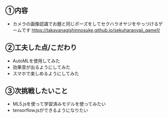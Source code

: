 ## ①内容
- カメラの画像認識でお題と同じポーズをしてセクハラオヤジをやっつけるゲームです
https://takayanagishinnosuke.github.io/sekuharaoyaji_game1/

## ②工夫した点/こだわり
- AutoMLを使用してみた
- 効果音が出るようにしてみた
- スマホで楽しめるようにしてみた

## ③次挑戦したいこと
- ML5.jsを使って学習済みモデルを使ってみたい
- tensorflow.jsができるようになりたい
